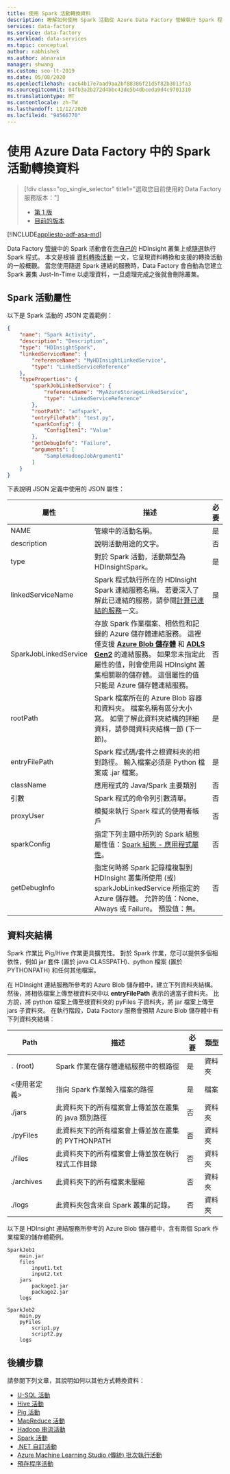 ```yaml
---
title: 使用 Spark 活動轉換資料
description: 瞭解如何使用 Spark 活動從 Azure Data Factory 管線執行 Spark 程式來轉換資料。
services: data-factory
ms.service: data-factory
ms.workload: data-services
ms.topic: conceptual
author: nabhishek
ms.author: abnarain
manager: shwang
ms.custom: seo-lt-2019
ms.date: 05/08/2020
ms.openlocfilehash: cac64b17e7aad9aa2bf88386f21d5f82b3013fa3
ms.sourcegitcommit: 04fb3a2b272d4bbc43de5b4dbceda9d4c9701310
ms.translationtype: MT
ms.contentlocale: zh-TW
ms.lasthandoff: 11/12/2020
ms.locfileid: "94566770"
---
```

# <a name="transform-data-using-spark-activity-in-azure-data-factory"></a>使用 Azure Data Factory 中的 Spark 活動轉換資料
> [!div class="op_single_selector" title1="選取您目前使用的 Data Factory 服務版本："]
> * [第 1 版](v1/data-factory-spark.md)
> * [目前的版本](transform-data-using-spark.md)

[!INCLUDE[appliesto-adf-asa-md](includes/appliesto-adf-asa-md.md)]

Data Factory [管線](concepts-pipelines-activities.md)中的 Spark 活動會在[您自己的](compute-linked-services.md#azure-hdinsight-linked-service) HDInsight 叢集上或[隨選](compute-linked-services.md#azure-hdinsight-on-demand-linked-service)執行 Spark 程式。 本文是根據 [資料轉換活動](transform-data.md) 一文，它呈現資料轉換和支援的轉換活動的一般概觀。 當您使用隨選 Spark 連結的服務時，Data Factory 會自動為您建立 Spark 叢集 Just-In-Time 以處理資料，一旦處理完成之後就會刪除叢集。 


## <a name="spark-activity-properties"></a>Spark 活動屬性
以下是 Spark 活動的 JSON 定義範例：    

```json
{
    "name": "Spark Activity",
    "description": "Description",
    "type": "HDInsightSpark",
    "linkedServiceName": {
        "referenceName": "MyHDInsightLinkedService",
        "type": "LinkedServiceReference"
    },
    "typeProperties": {
        "sparkJobLinkedService": {
            "referenceName": "MyAzureStorageLinkedService",
            "type": "LinkedServiceReference"
        },
        "rootPath": "adfspark",
        "entryFilePath": "test.py",
        "sparkConfig": {
            "ConfigItem1": "Value"
        },
        "getDebugInfo": "Failure",
        "arguments": [
            "SampleHadoopJobArgument1"
        ]
    }
}
```

下表說明 JSON 定義中使用的 JSON 屬性：

| 屬性              | 描述                              | 必要 |
| --------------------- | ---------------------------------------- | -------- |
| NAME                  | 管線中的活動名稱。    | 是      |
| description           | 說明活動用途的文字。  | 否       |
| type                  | 對於 Spark 活動，活動類型為 HDInsightSpark。 | 是      |
| linkedServiceName     | Spark 程式執行所在的 HDInsight Spark 連結服務名稱。 若要深入了解此已連結的服務，請參閱[計算已連結的服務](compute-linked-services.md)一文。 | 是      |
| SparkJobLinkedService | 存放 Spark 作業檔案、相依性和記錄的 Azure 儲存體連結服務。 這裡僅支援 **[Azure Blob 儲存體](./connector-azure-blob-storage.md)** 和 **[ADLS Gen2](./connector-azure-data-lake-storage.md)** 的連結服務。 如果您未指定此屬性的值，則會使用與 HDInsight 叢集相關聯的儲存體。 這個屬性的值只能是 Azure 儲存體連結服務。 | 否       |
| rootPath              | Spark 檔案所在的 Azure Blob 容器和資料夾。 檔案名稱有區分大小寫。 如需了解此資料夾結構的詳細資料，請參閱資料夾結構一節 (下一節)。 | 是      |
| entryFilePath         | Spark 程式碼/套件之根資料夾的相對路徑。 輸入檔案必須是 Python 檔案或 .jar 檔案。 | 是      |
| className             | 應用程式的 Java/Spark 主要類別      | 否       |
| 引數             | Spark 程式的命令列引數清單。 | 否       |
| proxyUser             | 模擬來執行 Spark 程式的使用者帳戶 | 否       |
| sparkConfig           | 指定下列主題中所列的 Spark 組態屬性值：[Spark 組態 - 應用程式屬性](https://spark.apache.org/docs/latest/configuration.html#available-properties)。 | 否       |
| getDebugInfo          | 指定何時將 Spark 記錄檔複製到 HDInsight 叢集所使用 (或) sparkJobLinkedService 所指定的 Azure 儲存體。 允許的值：None、Always 或 Failure。 預設值：無。 | 否       |

## <a name="folder-structure"></a>資料夾結構
Spark 作業比 Pig/Hive 作業更具擴充性。 對於 Spark 作業，您可以提供多個相依性，例如 jar 套件 (置於 java CLASSPATH)、python 檔案 (置於 PYTHONPATH) 和任何其他檔案。

在 HDInsight 連結服務所參考的 Azure Blob 儲存體中，建立下列資料夾結構。 然後，將相依檔案上傳至根資料夾中以 **entryFilePath** 表示的適當子資料夾。 比方說，將 python 檔案上傳至根資料夾的 pyFiles 子資料夾，將 jar 檔案上傳至 jars 子資料夾。 在執行階段，Data Factory 服務會預期 Azure Blob 儲存體中有下列資料夾結構︰     

| Path                  | 描述                              | 必要 | 類型   |
| --------------------- | ---------------------------------------- | -------- | ------ |
| `.` (root)            | Spark 作業在儲存體連結服務中的根路徑 | 是      | 資料夾 |
| &lt;使用者定義&gt; | 指向 Spark 作業輸入檔案的路徑 | 是      | 檔案   |
| ./jars                | 此資料夾下的所有檔案會上傳並放在叢集的 java 類別路徑 | 否       | 資料夾 |
| ./pyFiles             | 此資料夾下的所有檔案會上傳並放在叢集的 PYTHONPATH | 否       | 資料夾 |
| ./files               | 此資料夾下的所有檔案會上傳並放在執行程式工作目錄 | 否       | 資料夾 |
| ./archives            | 此資料夾下的所有檔案未壓縮 | 否       | 資料夾 |
| ./logs                | 此資料夾包含來自 Spark 叢集的記錄。 | 否       | 資料夾 |

以下是 HDInsight 連結服務所參考的 Azure Blob 儲存體中，含有兩個 Spark 作業檔案的儲存體範例。

```
SparkJob1
    main.jar
    files
        input1.txt
        input2.txt
    jars
        package1.jar
        package2.jar
    logs

SparkJob2
    main.py
    pyFiles
        scrip1.py
        script2.py
    logs
```
## <a name="next-steps"></a>後續步驟
請參閱下列文章，其說明如何以其他方式轉換資料： 

* [U-SQL 活動](transform-data-using-data-lake-analytics.md)
* [Hive 活動](transform-data-using-hadoop-hive.md)
* [Pig 活動](transform-data-using-hadoop-pig.md)
* [MapReduce 活動](transform-data-using-hadoop-map-reduce.md)
* [Hadoop 串流活動](transform-data-using-hadoop-streaming.md)
* [Spark 活動](transform-data-using-spark.md)
* [.NET 自訂活動](transform-data-using-dotnet-custom-activity.md)
* [Azure Machine Learning Studio (傳統) 批次執行活動](transform-data-using-machine-learning.md)
* [預存程序活動](transform-data-using-stored-procedure.md)
